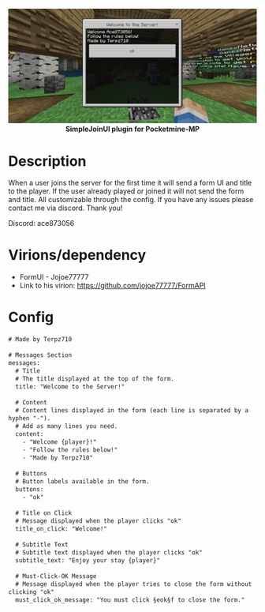 <p align="center">
    <a href="https://github.com/Terpz710/SimpleJoinUI/blob/main/icon.PNG"><img src="https://github.com/Terpz710/SimpleJoinUI/blob/main/icon.PNG"></img></a><br>
    <b>SimpleJoinUI plugin for Pocketmine-MP</b>

# Description
When a user joins the server for the first time it will send a form UI and title to the player. If the user already played or joined it will not send the form and title. All customizable through the config. If you have any issues please contact me via discord. Thank you!

Discord: ace873056  

# Virions/dependency

- FormUI - Jojoe77777
- Link to his virion: https://github.com/jojoe77777/FormAPI

# Config

```
# Made by Terpz710

# Messages Section
messages:
  # Title
  # The title displayed at the top of the form.
  title: "Welcome to the Server!"
  
  # Content
  # Content lines displayed in the form (each line is separated by a hyphen "-").
  # Add as many lines you need.
  content:
    - "Welcome {player}!"
    - "Follow the rules below!"
    - "Made by Terpz710"
  
  # Buttons
  # Button labels available in the form.
  buttons:
    - "ok"
    
  # Title on Click
  # Message displayed when the player clicks "ok"
  title_on_click: "Welcome!"
  
  # Subtitle Text
  # Subtitle text displayed when the player clicks "ok"
  subtitle_text: "Enjoy your stay {player}"

  # Must-Click-OK Message
  # Message displayed when the player tries to close the form without clicking "ok"
  must_click_ok_message: "You must click §eok§f to close the form."
```
